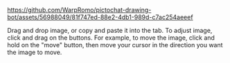 https://github.com/WarpRomo/pictochat-drawing-bot/assets/56988049/81f747ed-88e2-4db1-989d-c7ac254aeeef

Drag and drop image, or copy and paste it into the tab.
To adjust image, click and drag on the buttons.
For example, to move the image, click and hold on the "move" button, then move your cursor in the direction you want the image to move.
